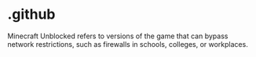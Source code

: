 # .github
Minecraft Unblocked refers to versions of the game that can bypass network restrictions, such as firewalls in schools, colleges, or workplaces. 
